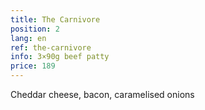 ```yaml
---
title: The Carnivore
position: 2
lang: en
ref: the-carnivore
info: 3×90g beef patty
price: 189
---
```


Cheddar cheese, bacon, caramelised onions
